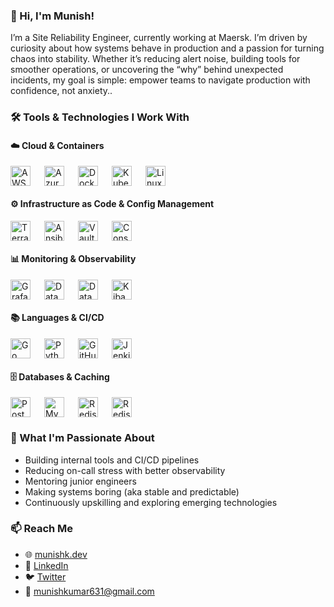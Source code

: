 ### 👋 Hi, I'm Munish!

I’m a Site Reliability Engineer, currently working at Maersk. I’m driven by curiosity about how systems behave in production and a passion for turning chaos into stability. Whether it’s reducing alert noise, building tools for smoother operations, or uncovering the “why” behind unexpected incidents, my goal is simple: empower teams to navigate production with confidence, not anxiety..

### 🛠️ Tools & Technologies I Work With

#### ☁️ Cloud & Containers

<p style="display: flex; gap: 12px; flex-wrap: wrap; align-items: center;">
  <a href="https://www.google.com/search?q=AWS+official" target="_blank" rel="noopener noreferrer" style="margin-right: 10px;"><img src="https://cdn.jsdelivr.net/npm/simple-icons@v10/icons/amazonaws.svg" alt="AWS" title="AWS" width="32"/></a>
  <a href="https://www.google.com/search?q=Azure+official" target="_blank" rel="noopener noreferrer" style="margin-right: 10px;"><img src="https://cdn.jsdelivr.net/npm/simple-icons@v10/icons/microsoftazure.svg" alt="Azure" title="Azure" width="32"/></a>
  <a href="https://www.google.com/search?q=Docker+official" target="_blank" rel="noopener noreferrer" style="margin-right: 10px;"><img src="https://cdn.jsdelivr.net/npm/simple-icons@v10/icons/docker.svg" alt="Docker" title="Docker" width="32"/></a>
  <a href="https://www.google.com/search?q=Kubernetes+official" target="_blank" rel="noopener noreferrer" style="margin-right: 10px;"><img src="https://cdn.jsdelivr.net/npm/simple-icons@v10/icons/kubernetes.svg" alt="Kubernetes" title="Kubernetes" width="32"/></a>
  <a href="https://www.google.com/search?q=Linux+official" target="_blank" rel="noopener noreferrer" style="margin-right: 10px;"><img src="https://cdn.jsdelivr.net/npm/simple-icons@v10/icons/linux.svg" alt="Linux" title="Linux" width="32"/></a>
</p>

#### ⚙️ Infrastructure as Code & Config Management

<p style="display: flex; gap: 12px; flex-wrap: wrap; align-items: center;">
  <a href="https://www.google.com/search?q=Terraform+official" target="_blank" rel="noopener noreferrer" style="margin-right: 10px;"><img src="https://cdn.jsdelivr.net/npm/simple-icons@v10/icons/terraform.svg" alt="Terraform" title="Terraform" width="32"/></a>
  <a href="https://www.google.com/search?q=Ansible+official" target="_blank" rel="noopener noreferrer" style="margin-right: 10px;"><img src="https://cdn.jsdelivr.net/npm/simple-icons@v10/icons/ansible.svg" alt="Ansible" title="Ansible" width="32"/></a>
  <a href="https://www.google.com/search?q=Vault+official" target="_blank" rel="noopener noreferrer" style="margin-right: 10px;"><img src="https://cdn.jsdelivr.net/npm/simple-icons@v10/icons/vault.svg" alt="Vault" title="Vault" width="32"/></a>
  <a href="https://www.google.com/search?q=Consul+official" target="_blank" rel="noopener noreferrer" style="margin-right: 10px;"><img src="https://cdn.jsdelivr.net/npm/simple-icons@v10/icons/consul.svg" alt="Consul" title="Consul" width="32"/></a>
</p>

#### 📊 Monitoring & Observability

<p style="display: flex; gap: 12px; flex-wrap: wrap; align-items: center;">
  <a href="https://www.google.com/search?q=Grafana+official" target="_blank" rel="noopener noreferrer" style="margin-right: 10px;"><img src="https://cdn.jsdelivr.net/npm/simple-icons@v10/icons/grafana.svg" alt="Grafana" title="Grafana" width="32"/></a>
  <a href="https://www.google.com/search?q=Datadog+official" target="_blank" rel="noopener noreferrer" style="margin-right: 10px;"><img src="https://cdn.jsdelivr.net/npm/simple-icons@v10/icons/datadog.svg" alt="Datadog" title="Datadog" width="32"/></a>
  <a href="https://www.google.com/search?q=Elasticsearch+official" target="_blank" rel="noopener noreferrer" style="margin-right: 10px;"><img src="https://cdn.jsdelivr.net/npm/simple-icons@v10/icons/elasticsearch.svg" alt="Datadog" title="Elasticsearch" width="32"/></a>
  <a href="https://www.google.com/search?q=Kibana+official" target="_blank" rel="noopener noreferrer" style="margin-right: 10px;"><img src="https://cdn.jsdelivr.net/npm/simple-icons@v10/icons/kibana.svg" alt="Kibana" title="Kibana" width="32"/></a>
</p>

#### 📚 Languages & CI/CD

<p style="display: flex; gap: 12px; flex-wrap: wrap; align-items: center;">
  <a href="https://www.google.com/search?q=Go+official" target="_blank" rel="noopener noreferrer" style="margin-right: 10px;"><img src="https://cdn.jsdelivr.net/npm/simple-icons@v10/icons/go.svg" alt="Go" title="Go" width="32"/></a>
  <a href="https://www.google.com/search?q=Python+official" target="_blank" rel="noopener noreferrer" style="margin-right: 10px;"><img src="https://cdn.jsdelivr.net/npm/simple-icons@v10/icons/python.svg" alt="Python" title="Python" width="32"/></a>
  <a href="https://www.google.com/search?q=GitHub Actions+official" target="_blank" rel="noopener noreferrer" style="margin-right: 10px;"><img src="https://cdn.jsdelivr.net/npm/simple-icons@v10/icons/githubactions.svg" alt="GitHub Actions" title="GitHub Actions" width="32"/></a>
  <a href="https://www.google.com/search?q=Jenkins+official" target="_blank" rel="noopener noreferrer" style="margin-right: 10px;"><img src="https://cdn.jsdelivr.net/npm/simple-icons@v10/icons/jenkins.svg" alt="Jenkins" title="Jenkins" width="32"/></a>
</p>

#### 🗄️ Databases & Caching

<p style="display: flex; gap: 12px; flex-wrap: wrap; align-items: center;">
  <a href="https://www.google.com/search?q=PostgreSQL+official" target="_blank" rel="noopener noreferrer" style="margin-right: 10px;"><img src="https://cdn.jsdelivr.net/npm/simple-icons@v10/icons/postgresql.svg" alt="PostgreSQL" title="PostgreSQL" width="32"/></a>
  <a href="https://www.google.com/search?q=MySQL+official" target="_blank" rel="noopener noreferrer" style="margin-right: 10px;"><img src="https://cdn.jsdelivr.net/npm/simple-icons@v10/icons/mysql.svg" alt="MySQL" title="MySQL" width="32"/></a>
  <a href="https://www.google.com/search?q=MSSQL+official" target="_blank" rel="noopener noreferrer" style="margin-right: 10px;"><img src="https://cdn.jsdelivr.net/npm/simple-icons@v10/icons/microsoftsqlserver.svg" alt="Redis" title="Microsoft SQL Server" width="32"/></a>
  <a href="https://www.google.com/search?q=Redis+official" target="_blank" rel="noopener noreferrer" style="margin-right: 10px;"><img src="https://cdn.jsdelivr.net/npm/simple-icons@v10/icons/redis.svg" alt="Redis" title="Redis" width="32"/></a>
</p>

### 🚀 What I'm Passionate About

* Building internal tools and CI/CD pipelines
* Reducing on-call stress with better observability
* Mentoring junior engineers
* Making systems boring (aka stable and predictable)
* Continuously upskilling and exploring emerging technologies

### 📫 Reach Me

* 🌐 [munishk.dev](https://munishk.dev)
* 💼 [LinkedIn](https://linkedin.com/in/munishkumar631)
* 🐦 [Twitter](https://x.com/munishkr_)
* 📧 [munishkumar631@gmail.com](mailto:munishkumar631@gmail.com)
